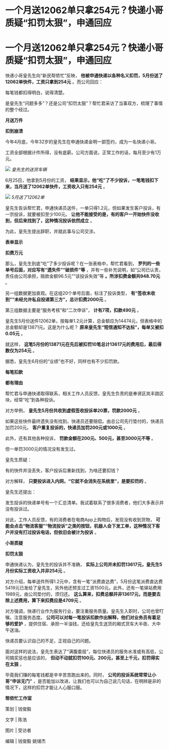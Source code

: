 # 一个月送12062单只拿254元？快递小哥质疑“扣罚太狠”，申通回应

# 一个月送12062单只拿254元？快递小哥质疑“扣罚太狠”，申通回应

快递小哥皇先生向“新民帮侬忙”反映， **他被申通快递以各种名义扣罚，5月份送了12062单快件，工资只拿到254元** 。而公司回应：

每笔钱都扣得明白，说得清楚。

是皇先生“问题多多”？还是公司“扣罚太狠”？帮忙君采访了当事双方，梳理了事情的整个经过。

**月送万件**

**扣到崩溃**

今年4月底，今年32岁的皇先生在申通快递金明一部签约，成为一名快递小哥。

工资全部根据计件所得，没有底薪。公司方面说，正常工作的话，每月至少有1万元。

![](https://inews.gtimg.com/om_bt/OnsRUFb3h9nC7gf0ILd3mDobRLx9WHI2gSFfX0qHAa6_oAA/1000)
_皇先生的送货车辆_

6月25日，他拿到5月份的工资， **结果显示，他“吃”了不少投诉，一笔笔钱扣下来，当月送了12062单快件，工资收入只有254元** 。

![](https://inews.gtimg.com/om_bt/OXw6pRU711Mv_E_gOqtYvx7S1-5Lywsu8FlWW2kr40ZcgAA/1000)
_5月送了12062单_

皇先生告诉帮忙君，申通快递员送件，一单只得1.2元，但如果发生客户投诉，有一宗投诉，就要被扣至少100元。
**让他不能接受的是，有的客户一开始快件没收到，但后来找到了，这种情况投诉依然成立** 。

为此，皇先生提出辞职，并就此事与公司交涉。

**表单显示**

**扣费万元**

那么，皇先生到底“吃”了多少投诉呢？在一张表格中，帮忙君看到， **罗列的一些单号后面，对应写有“遗失件”“破损件”等**
，并有一些补充说明，如“公司已认责，责任由公司承担，赔款金额96.5元”“该投诉失效”等 **。所涉扣费金额共948.70元** 。

另一组数据更加直观。在这组20个单号后面，标注了投诉类型， **有“签收未收到”“未经允许私自投递第三方”，总计扣费2000元** 。

第三组数据主要是“服务考核”和“二次申诉”， **计有7项，扣款490元** 。

皇先生5月份送件12062单，按每单1.2元计算，总金额应为14474元，但表格中的总金额却是13871元。这是为什么呢？
**原来皇先生“短信通知不达标”，每单又被扣0.05元** 。

就这样， **这笔5月份的13871元在先后被扣罚10笔总计13617元的费用后，最后得数仅为254元** 。

据悉，皇先生6月份的“业绩”也不好，同样也有不少扣罚款。

**每笔扣款**

**都有理由**

帮忙君与申通快递取得联系，相关工作人员反馈，皇先生负责的是奉贤区岚丰路区块，经常“吃”到各种投诉。

对方举例， **皇先生5月份共收到虚假签收投诉单20票，罚款2000元** 。

如果这些快件最终遗失没有找到，快递员还要赔偿。由总公司先行垫付的，快递员加罚200元。 **客户重复投诉的，快递员加罚200元或1000元** 。

此外，还有其他各种投诉， **罚款金额在200元、500元，甚至3000元不等** 。

但一单罚3000元的情况没有发生过。

皇先生质疑：

有的快件并没丢失，客户投诉后重新找到，为啥还要扣钱？

对方解释， **只要投诉进入内网，“它就不会消失在系统里”，是要扣罚的** 。

皇先生还提出：

发生投诉的快递单号有一个汇总清单。我试着联系了很多消费者，他们大多表示并没有投诉过。

对此，工作人员反馈，有的消费者在电商App上购物后，发现没有收到货物，
**可能会点击“物流客服”“物流投诉”之类的按钮，机器人会下发工单，这种情况下客户并没有打过投诉电话，但依旧会被计为投诉** 。

**小哥质疑**

**扣罚太狠**

申通快递认为，皇先生的投诉并不准确， **实际上公司并未扣罚13617元，皇先生5月份实际工资收入并非254元** 。

对方介绍，每单送件所得1.2元中，含有一笔“派费直达费”，5月份这笔派费直达费5419元已发给了皇先生，另外他还预支过工资1500元。此外，还有一笔驿站费用1989元，由公司垫付的，须归还。
**这么算来，扣费总额并非13617元，而是要去除上述费用，算下来扣费应是4709元** 。

对方强调，快递行业作为服务行业，要注重服务质量。皇先生入职时，公司也曾叮嘱，注意服务态度。
**公司可以对每一笔投诉扣款作出解释，他们对业务员有着足够的爱护** ，提供住宿、承担一半油钱，还给皇先生送货的厢式货车大半夜、大中午送油。

快递员要认识自己的不足，正视自己的问题。

面对这样的说法，皇先生表达了“满腹委屈”，每位快递员的服务水准或有高低，公司搞奖惩也是应该的，
**但动不动就扣罚100元、200元，甚至上千元，扣罚得实在太狠** 。

毕竟我们赚的每笔钱都是辛辛苦苦跑出来的。同时， **公司的投诉系统常常让小哥“申诉无门”**
，是否能加以改进，让我们也可以为自己说几句话，在明辨是非的情况下，这样的扣罚才能让人心服口服。

**帮侬忙工作室**

策划 | 钱俊毅

文字 | 陈浩

图片 | 受访者

编辑 | 钱俊毅 姚储杰

